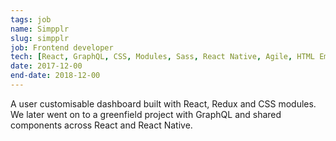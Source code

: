 ```yaml
---
tags: job
name: Simpplr
slug: simpplr
job: Frontend developer
tech: [React, GraphQL, CSS, Modules, Sass, React Native, Agile, HTML Email]
date: 2017-12-00
end-date: 2018-12-00
---
```


A user customisable dashboard built with React, Redux and CSS modules. We later went on to a greenfield project with GraphQL and shared components across React and React Native.
